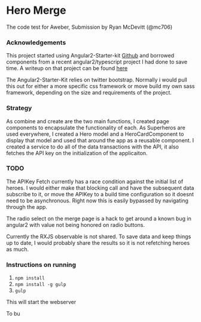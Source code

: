 # Hero Merge

The code test for Aweber, Submission by Ryan McDevitt (@mc706)

### Acknowledgements

This project started using Angular2-Starter-kit [Github](https://github.com/antonybudianto/angular2-starter) and borrowed components from a recent angular2/typescript project
I had done to save time. A writeup on that project can be found [here](http://blog.development.red/our-new-architecture/)

The Angular2-Starter-Kit relies on twitter bootstrap. Normally i would pull this out for either a more specific css
framework or move build my own sass framework, depending on the size and requirements of the project.

### Strategy
As combine and create are the two main functions, I created page components to encapsulate the functionality of each.
As Superheros are used everywhere, I created a Hero model and a HeroCardComponent to display that model and used that
around the app as a reusable component. I created a service to do all of the data transactions with the API, it also fetches
the API key on the initialization of the applicaiton.



### TODO
The APIKey Fetch currently has a race condition against the initial list of heroes. I would either make that blocking call
and have the subsequent data subscribe to it, or move the APIKey to a build time configuration so it doesnt need to be 
asynchronous. Right now this is easily bypassed by navigating through the app.

The radio select on the merge page is a hack to get around a known bug in angular2 with value not being honored on 
radio buttons.

Currently the RXJS observable is not shared. To save data and keep things up to date, I would probably share the results
so it is not refetching heroes as much.


### Instructions on running

1. `npm install`
2. `npm install -g gulp`
3. `gulp`

This will start the webserver

To bu